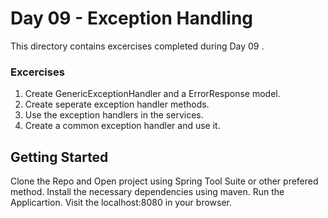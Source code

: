 # Day 09 - Exception Handling

This directory contains excercises completed during Day 09 . 

### Excercises
1. Create GenericExceptionHandler and a ErrorResponse model.
2. Create seperate exception handler methods.
3. Use the exception handlers in the services.
4. Create a common exception handler and use it.

## Getting Started
Clone the Repo and Open project using Spring Tool Suite or other prefered method.
Install the necessary dependencies using maven.
Run the Applicartion.
Visit the localhost:8080 in your browser.

